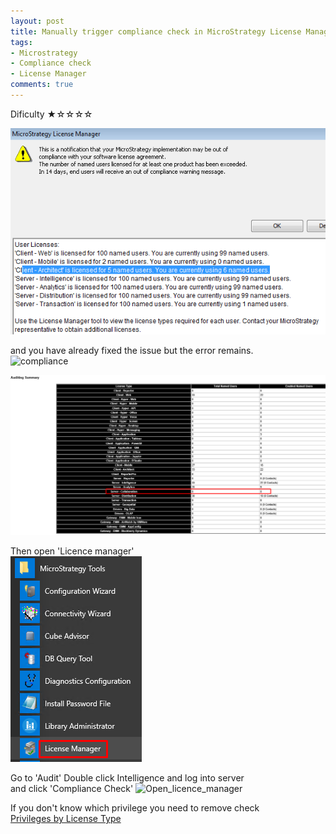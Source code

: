```yaml
---
layout: post
title: Manually trigger compliance check in MicroStrategy License Manager
tags:
- Microstrategy
- Compliance check
- License Manager
comments: true
---
```

Dificulty ★☆☆☆☆

![License_manager1](/img/20210620_0007/License_manager1.png)

and you have already fixed the issue but the error remains. <br />
![compliance](/img/20210620_0007/compliance_hidden.png)

![compliance1](/img/20210620_0007/compliance1.png)

Then open 'Licence manager' <br />
![Open_licence_manager](/img/20210620_0007/Open_licence_manager.png)

Go to 'Audit' <by /> 
Double click Intelligence and log into server <br /> 
and click 'Compliance Check' <be />
![Open_licence_manager](/img/20210620_0007/Compliance_Check_hiden.png)

If you don't know which privilege you need to remove check <br />
[Privileges by License Type](https://www2.microstrategy.com/producthelp/current/Workstation/WebHelp/Lang_1033/Content/privileges_by_license_type.htm)
